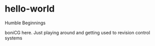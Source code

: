 # hello-world
Humble Beginnings

boniCG here. Just playing around and getting used to revision control systems
